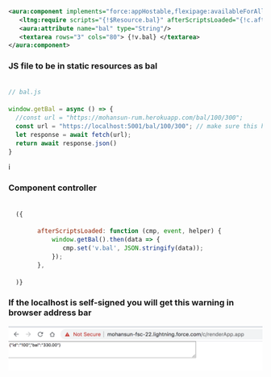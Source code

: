 


``` xml 

<aura:component implements="force:appHostable,flexipage:availableForAllPageTypes,flexipage:availableForRecordHome,force:hasRecordId,forceCommunity:availableForAllPageTypes,force:lightningQuickAction" access="global" >
   <ltng:require scripts="{!$Resource.bal}" afterScriptsLoaded="{!c.afterScriptsLoaded}" />
   <aura:attribute name="bal" type="String"/>
   <textarea rows="3" cols="80"> {!v.bal} </textarea> 
</aura:component>

```

### JS file to be in static resources as bal
```js 

// bal.js

window.getBal = async () => {
  //const url = "https://mohansun-rum.herokuapp.com/bal/100/300";
  const url = "https://localhost:5001/bal/100/300"; // make sure this has right certs and in CSP entry
  let response = await fetch(url);
  return await response.json()
}

```
i
### Component controller

```js

  ({

        afterScriptsLoaded: function (cmp, event, helper) {
   	        window.getBal().then(data => {
               cmp.set('v.bal', JSON.stringify(data)); 
            });
        },

  )}

```

### If the localhost is self-signed you will get this warning in browser address bar

![localhost self-signed](img/localhost-ssl-1.png)
